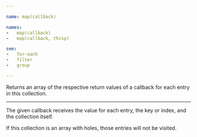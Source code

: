 ```yaml
---

name: map(callback)

names:
-   map(callback)
-   map(callback, thisp)

see:
-   for-each
-   filter
-   group

---
```


Returns an array of the respective return values of a callback for each entry in
this collection.

---

The given callback receives the value for each entry, the key or index, and the
collection itself.

If this collection is an array with holes, those entries will not be visited.

